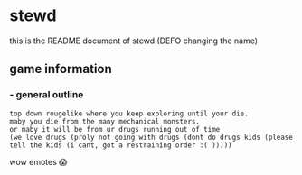 # stewd
this is the README document of stewd (DEFO changing the name)
## game information
### - general outline
```
top down rougelike where you keep exploring until your die.
maby you die from the many mechanical monsters.
or maby it will be from ur drugs running out of time
(we love drugs (proly not going with drugs (dont do drugs kids (please tell the kids (i cant, got a restraining order :( )))))
```
<!-- same as discord : scream : -->
wow emotes 😱 
